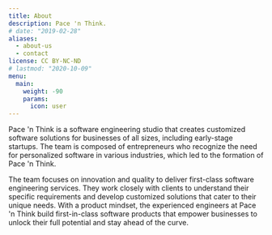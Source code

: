 ```yaml
---
title: About
description: Pace 'n Think.
# date: "2019-02-28"
aliases:
  - about-us
  - contact
license: CC BY-NC-ND
# lastmod: "2020-10-09"
menu:
  main:
    weight: -90
    params:
      icon: user
---
```


Pace 'n Think is a software engineering studio that creates customized software solutions for businesses of all sizes, including early-stage startups. The team is composed of entrepreneurs who recognize the need for personalized software in various industries, which led to the formation of Pace 'n Think.

The team focuses on innovation and quality to deliver first-class software engineering services. They work closely with clients to understand their specific requirements and develop customized solutions that cater to their unique needs. With a product mindset, the experienced engineers at Pace 'n Think build first-in-class software products that empower businesses to unlock their full potential and stay ahead of the curve.
